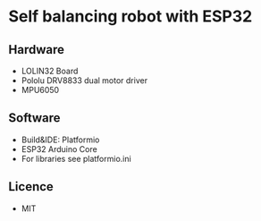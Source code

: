 # Self balancing robot with ESP32

## Hardware 

- LOLIN32 Board
- Pololu DRV8833 dual motor driver
- MPU6050

## Software

- Build&IDE: Platformio 
- ESP32 Arduino Core
- For libraries see platformio.ini


## Licence

- MIT
